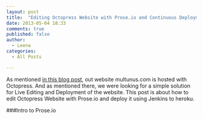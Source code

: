 ```yaml
---
layout: post
title:  "Editing Octopress Website with Prose.io and Continuous Deployment with Jenkins to Heroku"
date: 2013-05-04 18:33
comments: true
published: false
author:
  - Leena
categories:
  - All Posts

---
```


As mentioned [in this blog post](http://www.multunus.com/2012/10/our-experience-with-jekyll-and-octopress/), out website multunus.com is hosted with Octopress. And as mentioned there, we were looking for a simple solution for Live Editing and Deployment of the website. This post is about how to edit Octopress Website with Prose.io and deploy it using Jenkins to heroku. 

###Intro to Prose.io

